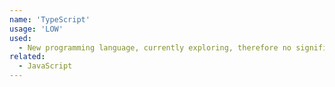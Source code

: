 ```yaml
---
name: 'TypeScript'
usage: 'LOW'
used:
  - New programming language, currently exploring, therefore no significant projects or examples
related:
  - JavaScript
---
```

